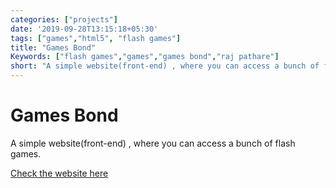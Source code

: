 ```yaml
---
categories: ["projects"]
date: '2019-09-28T13:15:18+05:30'
tags: ["games","html5", "flash games"]
title: "Games Bond"
Keywords: ["flash games","games","games bond","raj pathare"]
short: "A simple website(front-end) , where you can access a bunch of flash games."
---
```


# Games Bond

A simple website(front-end) , where you can access a bunch of flash games.

[Check the website here](https://rajpathare.github.io)